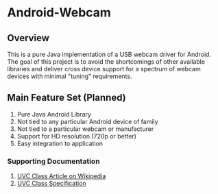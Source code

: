 Android-Webcam
==============

## Overview
This is a pure Java implementation of a USB webcam driver for Android. The goal of this project is to avoid the shortcomings of other available libraries and deliver cross device support for a spectrum of webcam devices with minimal "tuning" requirements.

## Main Feature Set (Planned)
1. Pure Java Android Library
2. Not tied to any particular Android device of family
3. Not tied to a particular webcam or manufacturer
4. Support for HD resolution (720p or better)
5. Easy integration to application

### Supporting Documentation
1. [UVC Class Article on Wikipedia](http://en.wikipedia.org/wiki/USB_video_device_class)
2. [UVC Class Specification](http://www.usb.org/developers/docs/devclass_docs/USB_Video_Class_1_5.zip)
